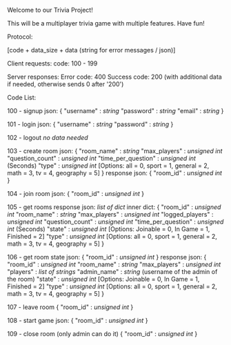 Welcome to our Trivia Project!

This will be a multiplayer trivia game with multiple features.
Have fun!

Protocol:

[code + data_size + data (string for error messages / json)]

Client requests: 
code: 100 - 199

Server responses:
Error code: 400
Success code: 200 (with additional data if needed, otherwise sends 0 after '200')


Code List:

100 - signup 
json:
{
	"username" : *string*
	"password" : *string*
	"email" : *string*
}	

101 - login
json:
{
	"username" : *string*
	"password" : *string*
}

102 - logout
*no data needed*

103 - create room
json:
{
	"room_name" : *string*
	"max_players" : *unsigned int*
	"question_count" : *unsigned int*
	"time_per_question" : *unsigned int* (Seconds)
	"type" : *unsigned int* [Options: all = 0, sport = 1, general = 2, math = 3, tv = 4, geography = 5]
}
response json:
{
	"room_id" : *unsigned int*
}

104 - join room
json:
{
	"room_id" : *unsigned int*
}

105 - get rooms
response json:
*list of dict*
inner dict:
{
	"room_id" : *unsigned int*
	"room_name" : *string*
	"max_players" : *unsigned int*
	"logged_players" : *unsigned int*
	"question_count" : *unsigned int*
	"time_per_question" : *unsigned int* (Seconds)
	"state" : *unsigned int* [Options: Joinable = 0, In Game = 1, Finished = 2]
	"type" : *unsigned int* [Options: all = 0, sport = 1, general = 2, math = 3, tv = 4, geography = 5]
}

106 - get room state
json:
{
	"room_id" : *unsigned int*
}
response json:
{
	"room_id" : *unsigned int*
	"room_name" : *string*
	"max_players" : *unsigned int*
	"players" : *list of strings*
	"admin_name" : *string* (username of the admin of the room)
	"state" : *unsigned int* [Options: Joinable = 0, In Game = 1, Finished = 2]
	"type" : *unsigned int* [Options: all = 0, sport = 1, general = 2, math = 3, tv = 4, geography = 5]
}

107 - leave room
{
	"room_id" : *unsigned int*
}

108 - start game
json:
{
	"room_id" : *unsigned int*
}

109 - close room (only admin can do it)
{
	"room_id" : *unsigned int*
}



